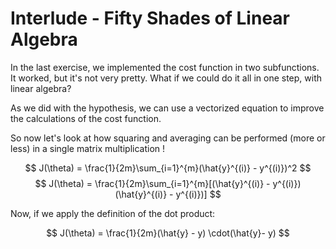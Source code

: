 # Interlude - Fifty Shades of Linear Algebra

In the last exercise, we implemented the cost function in two subfunctions. It worked, but it's not very pretty. What if we could do it all in one step, with linear algebra?   

As we did with the hypothesis, we can use a vectorized equation to improve the calculations of the cost function.  

So now let's look at how squaring and averaging can be performed (more or less) in a single matrix multiplication !

$$
J(\theta) = \frac{1}{2m}\sum_{i=1}^{m}(\hat{y}^{(i)} - y^{(i)})^2
$$
$$
J(\theta) = \frac{1}{2m}\sum_{i=1}^{m}[(\hat{y}^{(i)} - y^{(i)}) (\hat{y}^{(i)} - y^{(i)})]
$$

Now, if we apply the definition of the dot product:

$$
J(\theta) = \frac{1}{2m}(\hat{y} - y) \cdot(\hat{y}- y)
$$
